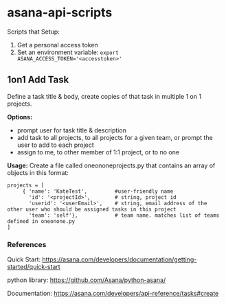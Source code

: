# asana-api-scripts

Scripts that
Setup:
1. Get a personal access token
2. Set an environment variable: `export ASANA_ACCESS_TOKEN='<accesstoken>'`

## 1on1 Add Task

Define a task title & body, create copies of that task in multiple 1 on 1 projects.

**Options:**
- prompt user for task title & description
- add task to all projects, to all projects for a given team, or prompt the user to add to each project
- assign to me, to other member of 1:1 project, or to no one

**Usage:**
Create a file called oneononeprojects.py that contains an array of objects in this format:

```
projects = [
     { 'name': 'KateTest',         #user-friendly name
       'id': '<projectId>',        # string, project id
       'userid': '<userEmail>',    # string, email address of the other user who should be assigned tasks in this project
       'team': 'self'},            # team name. matches list of teams defined in oneonone.py
]
```
### References
Quick Start:
https://asana.com/developers/documentation/getting-started/quick-start

python library:
https://github.com/Asana/python-asana/

Documentation:
https://asana.com/developers/api-reference/tasks#create